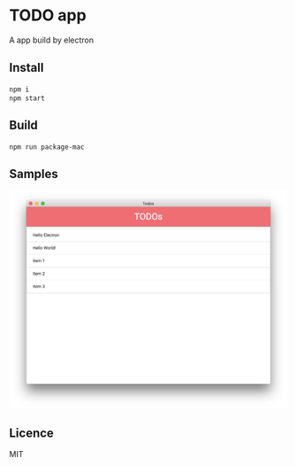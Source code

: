 # TODO app

A app build by electron

## Install

```
npm i
npm start
```

## Build

```
npm run package-mac
```

## Samples
![](./assets/samples.png)

## Licence
MIT
